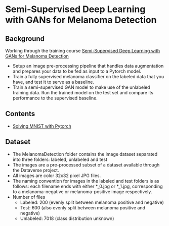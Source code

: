 # Semi-Supervised Deep Learning with GANs for Melanoma Detection

## Background
Working through the training course [Semi-Supervised Deep Learning with GANs for Melanoma Detection](https://www.manning.com/liveproject/semi-supervised-deep-learning-with-gans-for-melanoma-detection)

- Setup an image pre-processing pipeline that handles data augmentation and prepares your data to be fed as input to a Pytorch model.
- Train a fully supervised melanoma classifier on the labeled data that you have, and test it to serve as a baseline.
- Train a semi-supervised GAN model to make use of the unlabeled training data. Run the trained model on the test set and compare its performance to the supervised baseline.

## Contents
- [Solving MNIST with Pytorch](0_mnist.ipynb) 

## Dataset
- The MelanomaDetection folder contains the image dataset separated into three folders: labeled, unlabeled and test
- The images are a pre-processed subset of a dataset available through the Dataverse project.
- All images are color 32x32 pixel JPG files.
- The naming convention for images in the labeled and test folders is as follows: each filename ends with either *_0.jpg or *_1.jpg, corresponding to a melanoma-negative or melanoma-positive image respectively.
- Number of files
    - Labeled: 200 (evenly split between melanoma positive and negative)
    - Test: 600 (also evenly split between melanoma positive and negative)
    - Unlabeled: 7018 (class distribution unknown)